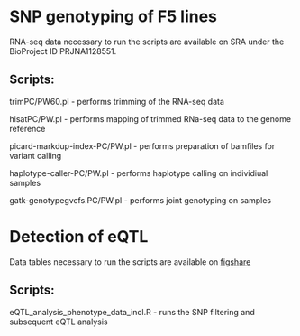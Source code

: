 # SNP genotyping of F5 lines

RNA-seq data necessary to run the scripts are available on SRA under the BioProject ID PRJNA1128551.

## Scripts:

trimPC/PW60.pl - performs trimming of the RNA-seq data

hisatPC/PW.pl - performs mapping of trimmed RNa-seq data to the genome reference

picard-markdup-index-PC/PW.pl - performs preparation of bamfiles for variant calling

haplotype-caller-PC/PW.pl - performs haplotype calling on individiual samples

gatk-genotypegvcfs.PC/PW.pl - performs joint genotyping on samples


# Detection of eQTL

Data tables necessary to run the scripts are available on [figshare](https://figshare.com/account/projects/214495/articles/26395483)

## Scripts:

eQTL_analysis_phenotype_data_incl.R - runs the SNP filtering and subsequent eQTL analysis

